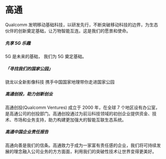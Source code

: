 # 高通

Qualcomm 发明移动基础科技，以研发先行，不断突破移动科技的边界，为生态伙伴的创新奠定基础，让万物智能互连。这是我们的愿景和使命。

##### 先享 5G 乐趣

5G 是未来的基础，
我们为 5G 奠定基础。

##### 「寻找我们的国家公园」
骁龙以全新影像科技
携手中国国家地理带你走进国家公园

##### 高通创投，助力创新创业
高通创投(Qualcomm Ventures) 成立于 2000 年，在全球 7 个地区设有办公室，是高通公司的创投部门。高通创投通过为前沿科技领域的初创企业提供资金、技术、市场和业务支持，助力构建更加强大的智能互联生态系统。


##### 高通中国企业责任报告
高通向善是我们的信条。高通致力于成为一家富有责任感的企业，我们将可持续发展的理念融入公司业务的方方面面，利用我们的突破性技术让世界变得更美好。
